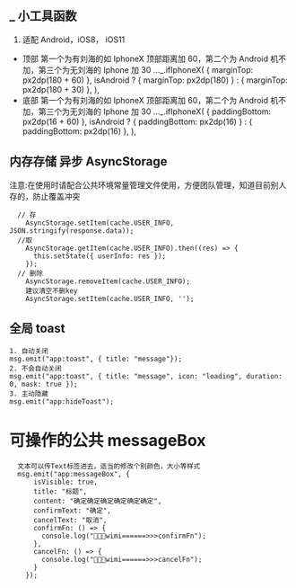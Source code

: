 <!--
 * @Author: wangtao
 * @Date: 2021-11-27 09:43:24
 * @LastEditors: 汪滔
 * @LastEditTime: 2022-06-06 11:52:38
 * @Description: 项目内部公用组件使用手册
-->

## \_ 小工具函数

1. 适配 Android，iOS8， iOS11

- 顶部
  第一个为有刘海的如 IphoneX 顶部距离加 60，第二个为 Android 机不加，第三个为无刘海的 Iphone 加 30
  ...\_.ifIphoneX(
  { marginTop: px2dp(180 + 60) },
  isAndroid ? { marginTop: px2dp(180) } : { marginTop: px2dp(180 + 30) },
  ),
- 底部
  第一个为有刘海的如 IphoneX 顶部距离加 60，第二个为 Android 机不加，第三个为无刘海的 Iphone 加 30
  ...\_.ifIphoneX(
  { paddingBottom: px2dp(16 + 60) },
  isAndroid ? { paddingBottom: px2dp(16) } : { paddingBottom: px2dp(16) },
  ),

## 内存存储 异步 AsyncStorage

注意:在使用时请配合公共环境常量管理文件使用，方便团队管理，知道目前别人存的，防止覆盖冲突

```
  // 存
    AsyncStorage.setItem(cache.USER_INFO, JSON.stringify(response.data));
  //取
    AsyncStorage.getItem(cache.USER_INFO).then((res) => {
      this.setState({ userInfo: res });
    });
  // 删除
    AsyncStorage.removeItem(cache.USER_INFO);
    建议清空不删key
    AsyncStorage.setItem(cache.USER_INFO, '');
```

## 全局 toast

```
1. 自动关闭
msg.emit("app:toast", { title: "message"});
2. 不会自动关闭
msg.emit("app:toast", { title: "message", icon: "loading", duration: 0, mask: true });
3. 主动隐藏
msg.emit("app:hideToast");
```

# 可操作的公共 messageBox

```
  文本可以传Text标签进去，适当的修改个别颜色，大小等样式
  msg.emit("app:messageBox", {
      isVisible: true,
      title: "标题",
      content: "确定确定确定确定确定确定",
      confirmText: "确定",
      cancelText: "取消",
      confirmFn: () => {
        console.log("🚀🚀🚀wimi======>>>confirmFn");
      },
      cancelFn: () => {
        console.log("🚀🚀🚀wimi======>>>cancelFn");
      }
    });

```
